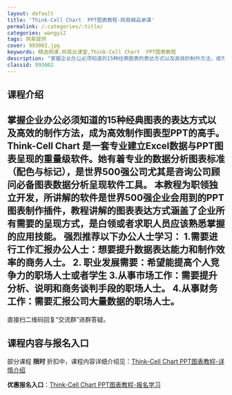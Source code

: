 ```yaml
---
layout: default
title: 'Think-Cell Chart  PPT图表教程-网易精品单课'
permalink: /:categories/:title/
categories: wangyi2
tags: 网易提供
cover: 993002.jpg
keywords: 精选网课,网易云课堂,Think-Cell Chart  PPT图表教程
description: "掌握企业办公必须知道的15种经典图表的表达方式以及高效的制作方法，成为高效制作图表型PPT的高手。Think-CellChart是一套专业建立Excel数据与PPT图表呈现的重量级软件。她有"
classid: 993002
---
```


## 课程介绍

掌握企业办公必须知道的15种经典图表的表达方式以及高效的制作方法，成为高效制作图表型PPT的高手。
Think-Cell Chart  是一套专业建立Excel数据与PPT图表呈现的重量级软件。她有着专业的数据分析图表标准（配色与标记），是世界500强公司尤其是咨询公司顾问必备图表数据分析呈现软件工具。
本教程为职领独立开发，所讲解的软件是世界500强企业会用到的PPT图表制作插件，教程讲解的图表表达方式涵盖了企业所有需要的呈现方式，是白领或者求职人员应该熟悉掌握的应用技能。
强烈推荐以下办公人士学习：
1.需要进行工作汇报办公人士：想要提升数据表达能力和制作效率的商务人士。
2. 职业发展需要：希望能提高个人竞争力的职场人士或者学生
3.从事市场工作：需要提升分析、说明和商务谈判手段的职场人士。
4.从事财务工作：需要汇报公司大量数据的职场人士。
-----------------------------------------------------
直接扫二维码回复“交流群”进群答疑。

## 课程内容与报名入口

部分课程 **限时** 折扣中，课程内容详细介绍见：[Think-Cell Chart  PPT图表教程-详情介绍](https://study.163.com/course/introduction/993002.htm?share=1&shareId=1025206652&utm_campaign=share&utm_medium=iphoneShare&utm_source=&utm_u=1025206652)

**优惠报名入口**：[Think-Cell Chart  PPT图表教程-报名学习](https://study.163.com/course/introduction/993002.htm?share=1&shareId=1025206652&utm_campaign=share&utm_medium=iphoneShare&utm_source=&utm_u=1025206652)


